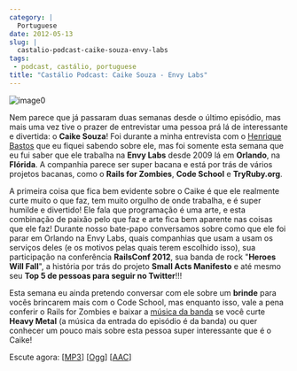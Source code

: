 ```yaml
---
category: |
  Portuguese
date: 2012-05-13
slug: |
  castalio-podcast-caike-souza-envy-labs
tags:
 - podcast, castálio, portuguese
title: "Castálio Podcast: Caike Souza - Envy Labs"
---
```


![image0](http://media.tumblr.com/tumblr_m2jf6aE8Ic1r7yex1.jpg)

Nem parece que já passaram duas semanas desde o último episódio, mas
mais uma vez tive o prazer de entrevistar uma pessoa prá lá de
interessante e divertida: o **Caike Souza**! Foi durante a minha
entrevista com o [Henrique
Bastos](http://www.castalio.info/henrique-bastos-welcome-to-the-django/)
que eu fiquei sabendo sobre ele, mas foi somente esta semana que eu fui
saber que ele trabalha na **Envy Labs** desde 2009 lá em **Orlando**, na
**Flórida**. A companhia parece ser super bacana e está por trás de
vários projetos bacanas, como o **Rails for Zombies**, **Code School** e
**TryRuby.org**.

A primeira coisa que fica bem evidente sobre o Caike é que ele realmente
curte muito o que faz, tem muito orgulho de onde trabalha, e é super
humilde e divertido! Ele fala que programação é uma arte, e esta
combinação de paixão pelo que faz e arte fica bem aparente nas coisas
que ele faz! Durante nosso bate-papo conversamos sobre como que ele foi
parar em Orlando na Envy Labs, quais companhias que usam a usam os
serviços deles (e os motivos pelas quais terem escolhido isso), sua
participação na conferência **RailsConf 2012**, sua banda de rock
"**Heroes Will Fall**", a história por trás do projeto **Small Acts
Manifesto** e até mesmo seu **Top 5 de pessoas para seguir no
Twitter**!!!

Esta semana eu ainda pretendo conversar com ele sobre um **brinde** para
vocês brincarem mais com o Code School, mas enquanto isso, vale a pena
conferir o Rails for Zombies e baixar a [música da
banda](https://www.facebook.com/heroeswillfall?sk=app_204974879526524)
se você curte **Heavy Metal** (a música da entrada do episódio é da
banda) ou quer conhecer um pouco mais sobre esta pessoa super
interessante que é o Caike!

Escute agora:
\[[MP3](http://media.blubrry.com/castalio/p/www.castalio.gnulinuxbrasil.org/castalio-podcast-36.mp3)\]
\[[Ogg](http://media.blubrry.com/castalio/p/www.castalio.gnulinuxbrasil.org/castalio-podcast-36.ogg)\]
\[[AAC](http://media.blubrry.com/castalio/p/www.castalio.gnulinuxbrasil.org/castalio-podcast-36.m4a)\]
